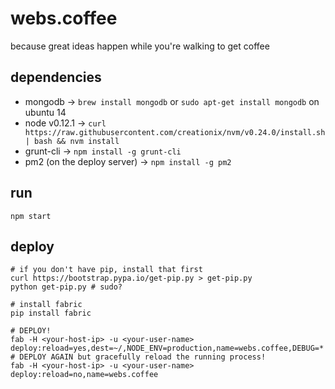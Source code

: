 # webs.coffee
because great ideas happen while you're walking to get coffee

## dependencies
- mongodb -> `brew install mongodb` or `sudo apt-get install mongodb` on ubuntu 14
- node v0.12.1 -> `curl https://raw.githubusercontent.com/creationix/nvm/v0.24.0/install.sh | bash && nvm install`
- grunt-cli -> `npm install -g grunt-cli`
- pm2 (on the deploy server) -> `npm install -g pm2`

## run
`npm start`

## deploy
```
# if you don't have pip, install that first
curl https://bootstrap.pypa.io/get-pip.py > get-pip.py
python get-pip.py # sudo?

# install fabric
pip install fabric

# DEPLOY!
fab -H <your-host-ip> -u <your-user-name> deploy:reload=yes,dest=~/,NODE_ENV=production,name=webs.coffee,DEBUG=*
# DEPLOY AGAIN but gracefully reload the running process!
fab -H <your-host-ip> -u <your-user-name> deploy:reload=no,name=webs.coffee
```
